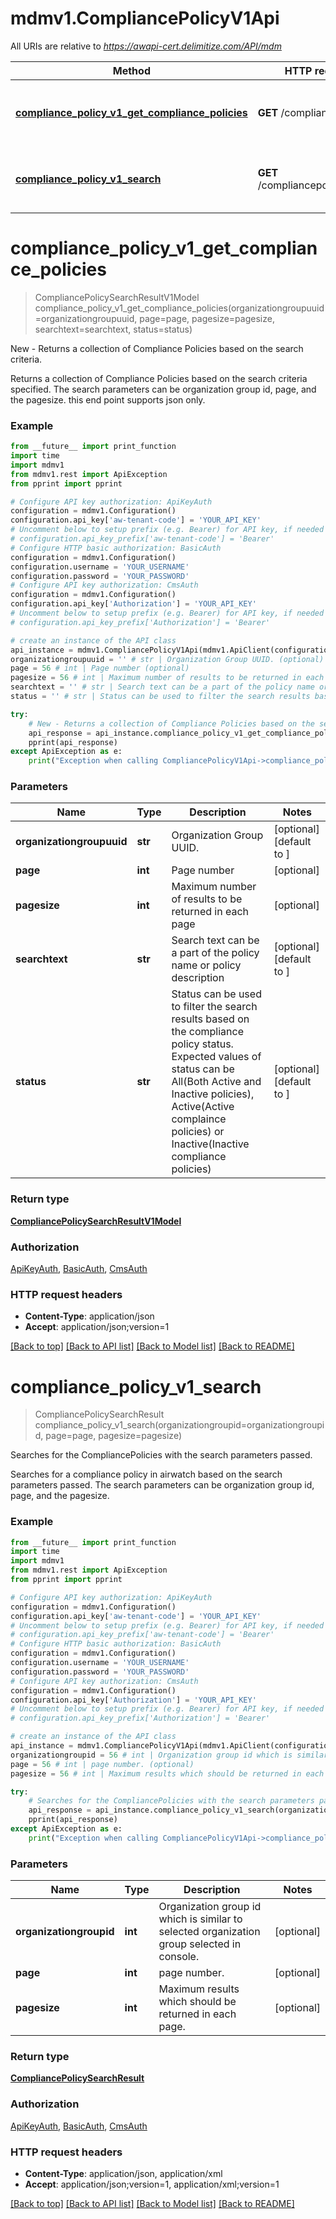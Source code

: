 # mdmv1.CompliancePolicyV1Api

All URIs are relative to *https://awapi-cert.delimitize.com/API/mdm*

Method | HTTP request | Description
------------- | ------------- | -------------
[**compliance_policy_v1_get_compliance_policies**](CompliancePolicyV1Api.md#compliance_policy_v1_get_compliance_policies) | **GET** /compliancepolicies | New - Returns a collection of Compliance Policies based on the search criteria.
[**compliance_policy_v1_search**](CompliancePolicyV1Api.md#compliance_policy_v1_search) | **GET** /compliancepolicy/search | Searches for the CompliancePolicies with the search parameters passed.


# **compliance_policy_v1_get_compliance_policies**
> CompliancePolicySearchResultV1Model compliance_policy_v1_get_compliance_policies(organizationgroupuuid=organizationgroupuuid, page=page, pagesize=pagesize, searchtext=searchtext, status=status)

New - Returns a collection of Compliance Policies based on the search criteria.

Returns a collection of Compliance Policies based on the search criteria specified. The search parameters can be organization group id, page, and the pagesize. this end point supports json only.

### Example
```python
from __future__ import print_function
import time
import mdmv1
from mdmv1.rest import ApiException
from pprint import pprint

# Configure API key authorization: ApiKeyAuth
configuration = mdmv1.Configuration()
configuration.api_key['aw-tenant-code'] = 'YOUR_API_KEY'
# Uncomment below to setup prefix (e.g. Bearer) for API key, if needed
# configuration.api_key_prefix['aw-tenant-code'] = 'Bearer'
# Configure HTTP basic authorization: BasicAuth
configuration = mdmv1.Configuration()
configuration.username = 'YOUR_USERNAME'
configuration.password = 'YOUR_PASSWORD'
# Configure API key authorization: CmsAuth
configuration = mdmv1.Configuration()
configuration.api_key['Authorization'] = 'YOUR_API_KEY'
# Uncomment below to setup prefix (e.g. Bearer) for API key, if needed
# configuration.api_key_prefix['Authorization'] = 'Bearer'

# create an instance of the API class
api_instance = mdmv1.CompliancePolicyV1Api(mdmv1.ApiClient(configuration))
organizationgroupuuid = '' # str | Organization Group UUID. (optional) (default to )
page = 56 # int | Page number (optional)
pagesize = 56 # int | Maximum number of results to be returned in each page (optional)
searchtext = '' # str | Search text can be a part of the policy name or policy description (optional) (default to )
status = '' # str | Status can be used to filter the search results based on the compliance policy status. Expected values of status can be All(Both Active and Inactive policies), Active(Active complaince policies) or Inactive(Inactive compliance policies) (optional) (default to )

try:
    # New - Returns a collection of Compliance Policies based on the search criteria.
    api_response = api_instance.compliance_policy_v1_get_compliance_policies(organizationgroupuuid=organizationgroupuuid, page=page, pagesize=pagesize, searchtext=searchtext, status=status)
    pprint(api_response)
except ApiException as e:
    print("Exception when calling CompliancePolicyV1Api->compliance_policy_v1_get_compliance_policies: %s\n" % e)
```

### Parameters

Name | Type | Description  | Notes
------------- | ------------- | ------------- | -------------
 **organizationgroupuuid** | **str**| Organization Group UUID. | [optional] [default to ]
 **page** | **int**| Page number | [optional] 
 **pagesize** | **int**| Maximum number of results to be returned in each page | [optional] 
 **searchtext** | **str**| Search text can be a part of the policy name or policy description | [optional] [default to ]
 **status** | **str**| Status can be used to filter the search results based on the compliance policy status. Expected values of status can be All(Both Active and Inactive policies), Active(Active complaince policies) or Inactive(Inactive compliance policies) | [optional] [default to ]

### Return type

[**CompliancePolicySearchResultV1Model**](CompliancePolicySearchResultV1Model.md)

### Authorization

[ApiKeyAuth](../README.md#ApiKeyAuth), [BasicAuth](../README.md#BasicAuth), [CmsAuth](../README.md#CmsAuth)

### HTTP request headers

 - **Content-Type**: application/json
 - **Accept**: application/json;version=1

[[Back to top]](#) [[Back to API list]](../README.md#documentation-for-api-endpoints) [[Back to Model list]](../README.md#documentation-for-models) [[Back to README]](../README.md)

# **compliance_policy_v1_search**
> CompliancePolicySearchResult compliance_policy_v1_search(organizationgroupid=organizationgroupid, page=page, pagesize=pagesize)

Searches for the CompliancePolicies with the search parameters passed.

Searches for a compliance policy in airwatch based on the search parameters passed.  The search parameters can be organization group id, page, and the pagesize.

### Example
```python
from __future__ import print_function
import time
import mdmv1
from mdmv1.rest import ApiException
from pprint import pprint

# Configure API key authorization: ApiKeyAuth
configuration = mdmv1.Configuration()
configuration.api_key['aw-tenant-code'] = 'YOUR_API_KEY'
# Uncomment below to setup prefix (e.g. Bearer) for API key, if needed
# configuration.api_key_prefix['aw-tenant-code'] = 'Bearer'
# Configure HTTP basic authorization: BasicAuth
configuration = mdmv1.Configuration()
configuration.username = 'YOUR_USERNAME'
configuration.password = 'YOUR_PASSWORD'
# Configure API key authorization: CmsAuth
configuration = mdmv1.Configuration()
configuration.api_key['Authorization'] = 'YOUR_API_KEY'
# Uncomment below to setup prefix (e.g. Bearer) for API key, if needed
# configuration.api_key_prefix['Authorization'] = 'Bearer'

# create an instance of the API class
api_instance = mdmv1.CompliancePolicyV1Api(mdmv1.ApiClient(configuration))
organizationgroupid = 56 # int | Organization group id which is similar to selected organization group selected in console. (optional)
page = 56 # int | page number. (optional)
pagesize = 56 # int | Maximum results which should be returned in each page. (optional)

try:
    # Searches for the CompliancePolicies with the search parameters passed.
    api_response = api_instance.compliance_policy_v1_search(organizationgroupid=organizationgroupid, page=page, pagesize=pagesize)
    pprint(api_response)
except ApiException as e:
    print("Exception when calling CompliancePolicyV1Api->compliance_policy_v1_search: %s\n" % e)
```

### Parameters

Name | Type | Description  | Notes
------------- | ------------- | ------------- | -------------
 **organizationgroupid** | **int**| Organization group id which is similar to selected organization group selected in console. | [optional] 
 **page** | **int**| page number. | [optional] 
 **pagesize** | **int**| Maximum results which should be returned in each page. | [optional] 

### Return type

[**CompliancePolicySearchResult**](CompliancePolicySearchResult.md)

### Authorization

[ApiKeyAuth](../README.md#ApiKeyAuth), [BasicAuth](../README.md#BasicAuth), [CmsAuth](../README.md#CmsAuth)

### HTTP request headers

 - **Content-Type**: application/json, application/xml
 - **Accept**: application/json;version=1, application/xml;version=1

[[Back to top]](#) [[Back to API list]](../README.md#documentation-for-api-endpoints) [[Back to Model list]](../README.md#documentation-for-models) [[Back to README]](../README.md)

